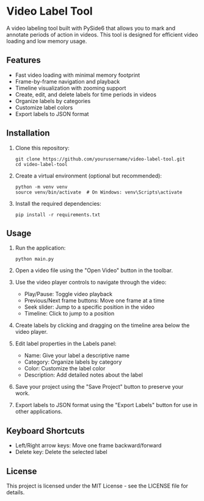 # Video Label Tool

A video labeling tool built with PySide6 that allows you to mark and annotate periods of action in videos. This tool is designed for efficient video loading and low memory usage.

## Features

- Fast video loading with minimal memory footprint
- Frame-by-frame navigation and playback
- Timeline visualization with zooming support
- Create, edit, and delete labels for time periods in videos
- Organize labels by categories
- Customize label colors
- Export labels to JSON format

## Installation

1. Clone this repository:
   ```
   git clone https://github.com/yourusername/video-label-tool.git
   cd video-label-tool
   ```

2. Create a virtual environment (optional but recommended):
   ```
   python -m venv venv
   source venv/bin/activate  # On Windows: venv\Scripts\activate
   ```

3. Install the required dependencies:
   ```
   pip install -r requirements.txt
   ```

## Usage

1. Run the application:
   ```
   python main.py
   ```

2. Open a video file using the "Open Video" button in the toolbar.

3. Use the video player controls to navigate through the video:
   - Play/Pause: Toggle video playback
   - Previous/Next frame buttons: Move one frame at a time
   - Seek slider: Jump to a specific position in the video
   - Timeline: Click to jump to a position

4. Create labels by clicking and dragging on the timeline area below the video player.

5. Edit label properties in the Labels panel:
   - Name: Give your label a descriptive name
   - Category: Organize labels by category
   - Color: Customize the label color
   - Description: Add detailed notes about the label

6. Save your project using the "Save Project" button to preserve your work.

7. Export labels to JSON format using the "Export Labels" button for use in other applications.

## Keyboard Shortcuts

- Left/Right arrow keys: Move one frame backward/forward
- Delete key: Delete the selected label

## License

This project is licensed under the MIT License - see the LICENSE file for details.
